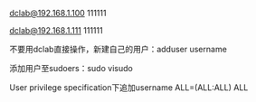dclab@192.168.1.100    111111

dclab@192.168.1.111    111111


不要用dclab直接操作，新建自己的用户：adduser username

添加用户至sudoers：sudo visudo

User privilege specification下追加username	ALL=(ALL:ALL) ALL

